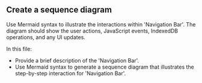 ## Create a sequence diagram ##

Use Mermaid syntax to illustrate the interactions within 'Navigation Bar'. 
The diagram should show the user actions, JavaScript events, IndexedDB operations,
and any UI updates.

In this file:
- Provide a brief description of the 'Navigation Bar'.
- Use Mermaid syntax to generate a sequence diagram that illustrates the step-by-step
interaction for 'Navigation Bar'.
